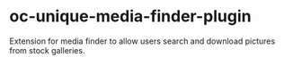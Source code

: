 # oc-unique-media-finder-plugin
Extension for media finder to allow users search and download pictures from stock galleries.
